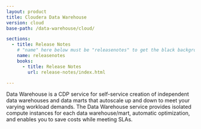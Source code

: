 ```yaml
---
layout: product
title: Cloudera Data Warehouse
version: cloud
base-path: /data-warehouse/cloud/

sections:
  - title: Release Notes
    # "name" here below must be "releasenotes" to get the black background
    name: releasenotes
    books:
      - title: Release Notes
        url: release-notes/index.html

---
```

Data Warehouse is a CDP service for self-service creation of independent
data warehouses and data marts that autoscale up and down to meet your
varying workload demands. The Data Warehouse service provides isolated
compute instances for each data warehouse/mart, automatic optimization,
and enables you to save costs while meeting SLAs.
